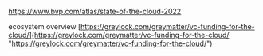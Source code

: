 https://www.bvp.com/atlas/state-of-the-cloud-2022

ecosystem overview [https://greylock.com/greymatter/vc-funding-for-the-cloud/](https://greylock.com/greymatter/vc-funding-for-the-cloud/ "https://greylock.com/greymatter/vc-funding-for-the-cloud/")